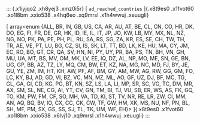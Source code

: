::: {.x1iyjqo2 .xh8yej3 .xmz0i5r}
[ ` ad_reached_countries ` ]{.x8t9es0 .x1fvot60 .xo1l8bm .xxio538
.x4hq6eo .xq9mrsl .x1h4wwuj .xeuugli}

[ array\<enum {ALL, BR, IN, GB, US, CA, AR, AU, AT, BE, CL, CN, CO, HR,
DK, DO, EG, FI, FR, DE, GR, HK, ID, IE, IL, IT, JP, JO, KW, LB, MY, MX,
NL, NZ, NG, NO, PK, PA, PE, PH, PL, RU, SA, RS, SG, ZA, KR, ES, SE, CH,
TW, TH, TR, AE, VE, PT, LU, BG, CZ, SI, IS, SK, LT, TT, BD, LK, KE, HU,
MA, CY, JM, EC, RO, BO, GT, CR, QA, SV, HN, NI, PY, UY, PR, BA, PS, TN,
BH, VN, GH, MU, UA, MT, BS, MV, OM, MK, LV, EE, IQ, DZ, AL, NP, MO, ME,
SN, GE, BN, UG, GP, BB, AZ, TZ, LY, MQ, CM, BW, ET, KZ, NA, MG, NC, MD,
FJ, BY, JE, GU, YE, ZM, IM, HT, KH, AW, PF, AF, BM, GY, AM, MW, AG, RW,
GG, GM, FO, LC, KY, BJ, AD, GD, VI, BZ, VC, MN, MZ, ML, AO, GF, UZ, DJ,
BF, MC, TG, GL, GA, GI, CD, KG, PG, BT, KN, SZ, LS, LA, LI, MP, SR, SC,
VG, TC, DM, MR, AX, SM, SL, NE, CG, AI, YT, CV, GN, TM, BI, TJ, VU, SB,
ER, WS, AS, FK, GQ, TO, KM, PW, FM, CF, SO, MH, VA, TD, KI, ST, TV, NR,
RE, LR, ZW, CI, MM, AN, AQ, BQ, BV, IO, CX, CC, CK, CW, TF, GW, HM, XK,
MS, NU, NF, PN, BL, SH, MF, PM, SX, GS, SS, SJ, TL, TK, UM, WF, EH}\>
]{.x8t9es0 .x1fvot60 .xo1l8bm .xxio538 .x6lvj10 .xq9mrsl .x1h4wwuj
.xeuugli}
:::
